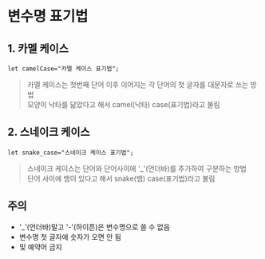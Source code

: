 # 변수명 표기법

## 1. 카멜 케이스
`let camelCase="카멜 케이스 표기법";`
> 카멜 케이스는 첫번째 단어 이후 이어지는 각 단어의 첫 글자를 대문자로 쓰는 방법  
  모양이 낙타를 닮았다고 해서 camel(낙타) case(표기법)라고 불림
  
## 2. 스네이크 케이스
`let snake_case="스네이크 케이스 표기법";`
> 스네이크 케이스는 단어와 단어사이에 '_'(언더바)를 추가하여 구분하는 방법  
  단어 사이에 뱀이 있다고 해서 snake(뱀) case(표기법)라고 불림
  
## 주의
* '_'(언더바)말고 '-'(하이픈)은 변수명으로 쓸 수 없음
* 변수명 첫 글자에 숫자가 오면 안 됨
* 및 예약어 금지
